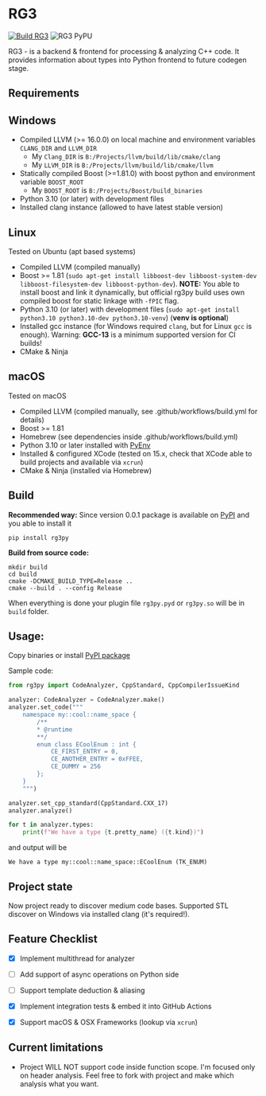RG3
====

[![Build RG3](https://github.com/DronCode/RG3/actions/workflows/build.yml/badge.svg?branch=main)](https://github.com/DronCode/RG3/actions/workflows/build.yml)
![RG3 PyPU](https://img.shields.io/pypi/v/rg3py)

RG3 - is a backend & frontend for processing & analyzing C++ code. It provides information about types into Python frontend to future codegen stage.

Requirements
------------

Windows
-------

 * Compiled LLVM (>= 16.0.0) on local machine and environment variables `CLANG_DIR` and `LLVM_DIR`
   * My `Clang_DIR` is `B:/Projects/llvm/build/lib/cmake/clang`
   * My `LLVM_DIR` is `B:/Projects/llvm/build/lib/cmake/llvm`
 * Statically compiled Boost (>=1.81.0) with boost python and environment variable `BOOST_ROOT`
   * My `BOOST_ROOT` is `B:/Projects/Boost/build_binaries`
 * Python 3.10 (or later) with development files
 * Installed clang instance (allowed to have latest stable version)

Linux
------

Tested on Ubuntu (apt based systems)

 * Compiled LLVM (compiled manually)
 * Boost >= 1.81 (`sudo apt-get install libboost-dev libboost-system-dev libboost-filesystem-dev libboost-python-dev`). **NOTE:** You able to install boost and link it dynamically, but official rg3py build uses own compiled boost for static linkage with `-fPIC` flag.
 * Python 3.10 (or later) with development files (`sudo apt-get install python3.10 python3.10-dev python3.10-venv`) (**venv is optional**)
 * Installed gcc instance (for Windows required `clang`, but for Linux `gcc` is enough). Warning: **GCC-13** is a minimum supported version for CI builds!
 * CMake & Ninja

macOS
------

Tested on macOS
 * Compiled LLVM (compiled manually, see .github/workflows/build.yml for details)
 * Boost >= 1.81
 * Homebrew (see dependencies inside .github/workflows/build.yml)
 * Python 3.10 or later installed with [PyEnv](https://github.com/pyenv/pyenv)
 * Installed & configured XCode (tested on 15.x, check that XCode able to build projects and available via `xcrun`)
 * CMake & Ninja (installed via Homebrew)

Build
-----

**Recommended way:** Since version 0.0.1 package is available on [PyPI](https://pypi.org/project/rg3py/) and you able to install it 

```
pip install rg3py
```

**Build from source code:**

```shell
mkdir build
cd build
cmake -DCMAKE_BUILD_TYPE=Release ..
cmake --build . --config Release
```

When everything is done your plugin file `rg3py.pyd` or `rg3py.so` will be in `build` folder.

Usage:
------

Copy binaries or install [PyPI package](https://pypi.org/project/rg3py/)

Sample code:

```python
from rg3py import CodeAnalyzer, CppStandard, CppCompilerIssueKind

analyzer: CodeAnalyzer = CodeAnalyzer.make()
analyzer.set_code("""
    namespace my::cool::name_space {
        /**
        * @runtime
        **/
        enum class ECoolEnum : int {
            CE_FIRST_ENTRY = 0,
            CE_ANOTHER_ENTRY = 0xFFEE,
            CE_DUMMY = 256
        };
    }
    """)

analyzer.set_cpp_standard(CppStandard.CXX_17)
analyzer.analyze()

for t in analyzer.types:
    print(f"We have a type {t.pretty_name} ({t.kind})")
```

and output will be
```text
We have a type my::cool::name_space::ECoolEnum (TK_ENUM)
```

Project state
-------------

Now project ready to discover medium code bases. Supported STL discover on Windows via installed clang (it's required!).

Feature Checklist
-----------------

 - [x] Implement multithread for analyzer
 - [ ] Add support of async operations on Python side
 - [ ] Support template deduction & aliasing
 - [x] Implement integration tests & embed it into GitHub Actions
 - [x] Support macOS & OSX Frameworks (lookup via `xcrun`)


Current limitations
-------------------

 * Project WILL NOT support code inside function scope. I'm focused only on header analysis. Feel free to fork with project and make which analysis what you want.
